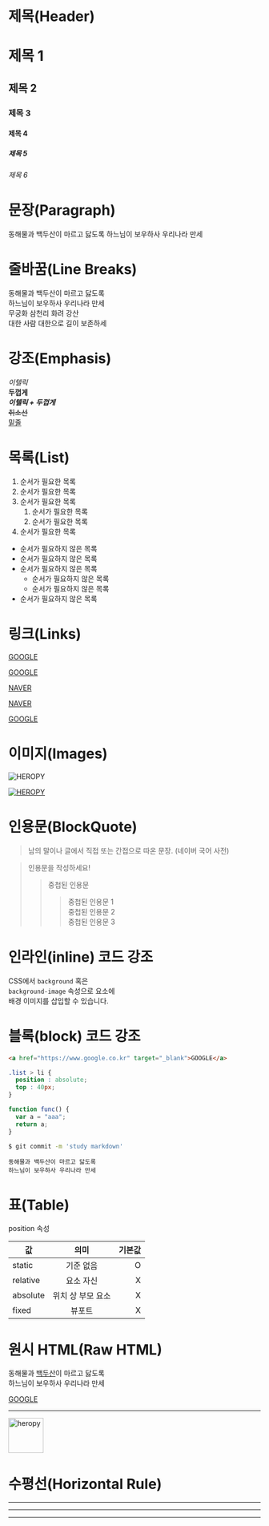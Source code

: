 # 제목(Header)

<!-- # -> h #개수의 따라 중요도가 달라짐 적을수록 중요 -->

# 제목 1

## 제목 2

### 제목 3

#### 제목 4

##### 제목 5

###### 제목 6

# 문장(Paragraph)

동해물과 백두산이 마르고 닳도록
하느님이 보우하사 우리나라 만세

# 줄바꿈(Line Breaks)

<!-- 뛰어스기 2번 -->

동해물과 백두산이 마르고 닳도록  
하느님이 보우하사 우리나라 만세  
무궁화 삼천리 화려 강산 <br/>
대한 사람 대한으로 길이 보존하세

# 강조(Emphasis)

_이텔릭_  
**두껍게**  
**_이텔릭 + 두껍게_**  
~~취소선~~  
<u>밑줄</u>

# 목록(List)

<!-- 숫자 1만 넣으면 알아서 순서되로 만들어줌 -->
<!-- 들여쓰기 두번 하면 자식 목록생성 -->
<!-- - 점으로 이루어진 목록 만듬 -->

1. 순서가 필요한 목록
1. 순서가 필요한 목록
1. 순서가 필요한 목록
   1. 순서가 필요한 목록
   1. 순서가 필요한 목록
1. 순서가 필요한 목록

- 순서가 필요하지 않은 목록
- 순서가 필요하지 않은 목록
- 순서가 필요하지 않은 목록
  - 순서가 필요하지 않은 목록
  - 순서가 필요하지 않은 목록
- 순서가 필요하지 않은 목록

# 링크(Links)

<a href="https://google.com">GOOGLE</a>

[GOOGLE](https://google.com)

<a href="https://naver.com" title="NAVER로 이동!">NAVER</a>

[NAVER](https://naver.com "NAVER로 이동!")

<!-- a태그 target 속성에 관한 마크다운은 없음 -->

<a href="https://www.google.co.kr" target="_blank">GOOGLE</a>


# 이미지(Images)

 <!-- 링크와 이미지 차이 앞에 !있는지 없는지 -->

![HEROPY](https://heropy.blog/css/images/logo.png)

 <!-- 이미지에 링크 넣기 -->

[![HEROPY](https://heropy.blog/css/images/logo.png)](https://heropy.blog/)

# 인용문(BlockQuote)

> 남의 말이나 글에서 직접 또는 간접으로 따온 문장.
> (네이버 국어 사전)


>인용문을 작성하세요!
>> 중첩된 인용문
>>> 중첩된 인용문 1  
>>> 중첩된 인용문 2  
>>> 중첩된 인용문 3  

# 인라인(inline) 코드 강조
<!-- 강조하고 싶은 단어 백틱으로 감싸주기 -->

CSS에서 `background` 혹은  
`background-image` 속성으로 요소에  
배경 이미지를 삽입할 수 있습니다.

# 블록(block) 코드 강조

```html
<a href="https://www.google.co.kr" target="_blank">GOOGLE</a>
```

```css
.list > li {
  position : absolute;
  top : 40px;
}
```

```javascript
function func() {
  var a = "aaa";
  return a;
}
```

```bash
$ git commit -m 'study markdown'
```

```plaintext
동해물과 백두산이 마르고 닳도록
하느님이 보우하사 우리나라 만세
```

# 표(Table)

position 속성

값 | 의미 | 기본값
--|:--:|--:
static | 기준 없음 | O
relative | 요소 자신 | X
absolute | 위치 상 부모 요소 | X
fixed | 뷰포트 | X


<!-- |(버틸컬 바)를 통해서 표를 만들수 있다 -->
<!-- :(콜론 기호)를 추가하여 좌우 가운데 정렬을 할수있다) -->

# 원시 HTML(Raw HTML)
동해물과 <u>백두산</u>이 마르고 닳도록</br>
하느님이 보우하사 우리나라 만세

<a href="https://www.google.co.kr" target="_blank">GOOGLE</a>

---

<img width="70" src="https://heropy.blog/css/images/logo.png" alt="heropy">

# 수평선(Horizontal Rule) 

---

***

___